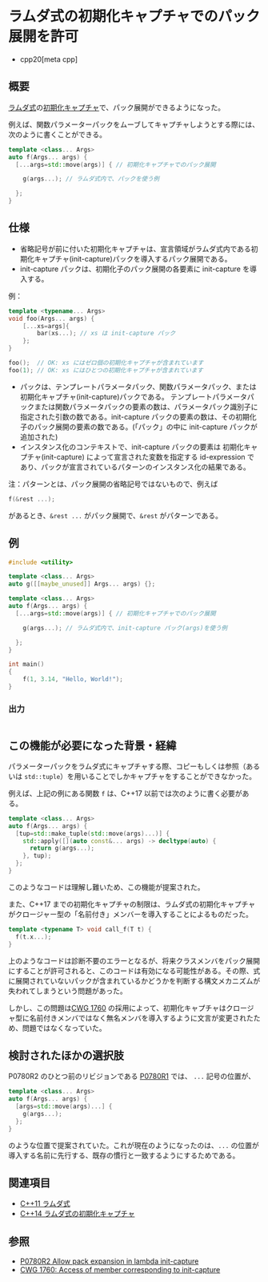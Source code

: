 # ラムダ式の初期化キャプチャでのパック展開を許可
* cpp20[meta cpp]

## 概要
[ラムダ式](/lang/cpp11/lambda_expressions.md)の[初期化キャプチャ](../cpp14/initialize_capture.md)で、パック展開ができるようになった。

例えば、関数パラメーターパックをムーブしてキャプチャしようとする際には、次のように書くことができる。

```cpp
template <class... Args>
auto f(Args... args) {
  [...args=std::move(args)] { // 初期化キャプチャでのパック展開

    g(args...); // ラムダ式内で、パックを使う例

  };
}
```

## 仕様

- 省略記号が前に付いた初期化キャプチャは、宣言領域がラムダ式内である初期化キャプチャ(init-capture)パックを導入するパック展開である。
- init-capture パックは、初期化子のパック展開の各要素に init-capture を導入する。

例：

```cpp
template <typename... Args>
void foo(Args... args) {
    [...xs=args]{
        bar(xs...); // xs は init-capture パック
    };
}

foo();  // OK: xs にはゼロ個の初期化キャプチャが含まれています
foo(1); // OK: xs にはひとつの初期化キャプチャが含まれています
```

- パックは、テンプレートパラメータパック、関数パラメータパック、または初期化キャプチャ(init-capture)パックである。 テンプレートパラメータパックまたは関数パラメータパックの要素の数は、パラメータパック識別子に指定された引数の数である。init-capture パックの要素の数は、その初期化子のパック展開の要素の数である。(「パック」の中に init-capture パックが追加された)
- インスタンス化のコンテキストで、init-capture パックの要素は 初期化キャプチャ(init-capture) によって宣言された変数を指定する id-expression であり、パックが宣言されているパターンのインスタンス化の結果である。

注：パターンとは、パック展開の省略記号ではないもので、例えば

```cpp
f(&rest ...);
```

があるとき、`&rest ...` がパック展開で、`&rest` がパターンである。

## 例
```cpp example
#include <utility>

template <class... Args>
auto g([[maybe_unused]] Args... args) {};

template <class... Args>
auto f(Args... args) {
  [...args=std::move(args)] { // 初期化キャプチャでのパック展開

    g(args...); // ラムダ式内で、init-capture パック(args)を使う例

  };
}

int main()
{
    f(1, 3.14, "Hello, World!");
}
```

### 出力
```
```


## この機能が必要になった背景・経緯

パラメーターパックをラムダ式にキャプチャする際、コピーもしくは参照（あるいは `std::tuple`）を用いることでしかキャプチャをすることができなかった。

例えば、上記の例にある関数 `f` は、C++17 以前では次のように書く必要がある。

```cpp
template <class... Args>
auto f(Args... args) {
  [tup=std::make_tuple(std::move(args)...)] {
    std::apply([](auto const&... args) -> decltype(auto) {
      return g(args...);
    }, tup);
  };
}
```

このようなコードは理解し難いため、この機能が提案された。

また、C++17 までの初期化キャプチャの制限は、ラムダ式の初期化キャプチャがクロージャー型の「名前付き」メンバーを導入することによるものだった。

```cpp
template <typename T> void call_f(T t) {
  f(t.x...);
}
```

上のようなコードは診断不要のエラーとなるが、将来クラスメンバをパック展開にすることが許可されると、このコードは有効になる可能性がある。その際、式に展開されていないパックが含まれているかどうかを判断する構文メカニズムが失われてしまうという問題があった。

しかし、この問題は[CWG 1760](http://www.open-std.org/jtc1/sc22/wg21/docs/cwg_defects.html#1760) の採用によって、初期化キャプチャはクロージャ型に名前付きメンバではなく無名メンバを導入するように文言が変更されたため、問題ではなくなっていた。

## 検討されたほかの選択肢
P0780R2 のひとつ前のリビジョンである [P0780R1](http://www.open-std.org/jtc1/sc22/wg21/docs/papers/2017/p0780r1.html) では、 `...` 記号の位置が、

```cpp
template <class... Args>
auto f(Args... args) {
  [args=std::move(args)...] {
    g(args...);
  };
}
```

のような位置で提案されていた。これが現在のようになったのは、`...` の位置が導入する名前に先行する、既存の慣行と一致するようにするためである。

## 関連項目
- [C++11 ラムダ式](/lang/cpp11/lambda_expressions.md)
- [C++14 ラムダ式の初期化キャプチャ](../cpp14/initialize_capture.md)

## 参照
- [P0780R2 Allow pack expansion in lambda init-capture](http://www.open-std.org/jtc1/sc22/wg21/docs/papers/2018/p0780r2.html)
- [CWG 1760: Access of member corresponding to init-capture](http://www.open-std.org/jtc1/sc22/wg21/docs/cwg_defects.html#1760)

